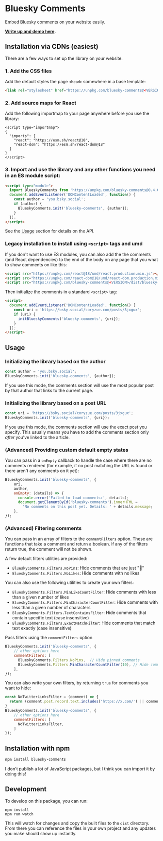 # Bluesky Comments

Embed Bluesky comments on your website easily.

**[Write up and demo here](https://coryzue.com/writing/bluesky-comments).**


## Installation via CDNs (easiest)

There are a few ways to set up the library on your website.

### 1. Add the CSS files

Add the default styles the page `<head>` somewhere in a base template:

```html
<link rel="stylesheet" href="https://unpkg.com/bluesky-comments@<VERSION>/dist/bluesky-comments.css">
```

### 2. Add source maps for React

Add the following importmap to your page anywhere before you use the library:

```
<script type="importmap">
{
  "imports": {
    "react": "https://esm.sh/react@18",
    "react-dom": "https://esm.sh/react-dom@18"
  }
}
</script>
```

### 3. Import and use the library and any other functions you need in an ES module script:

```html
<script type="module">
  import BlueskyComments from 'https://unpkg.com/bluesky-comments@0.4.0/dist/bluesky-comments.es.js';
  document.addEventListener('DOMContentLoaded', function() {
    const author = 'you.bsky.social';
    if (author) {
      BlueskyComments.init('bluesky-comments', {author});
    }
  });
</script>
```

See the [Usage](#usage) section for details on the API.

### Legacy installation to install using `<script>` tags and umd

If you don't want to use ES modules, you can also add the the comments (and React dependencies) to the end of the body on any page that you wnat to show comments on like this:


```html
<script src="https://unpkg.com/react@18/umd/react.production.min.js"></script>
<script src="https://unpkg.com/react-dom@18/umd/react-dom.production.min.js"></script>
<script src="https://unpkg.com/bluesky-comments@<VERSION>/dist/bluesky-comments.umd.js"></script>
```

Then initialize the comments in a standard `<script>` tag:

```html
<script>
  document.addEventListener('DOMContentLoaded', function() {
    const uri = 'https://bsky.social/coryzue.com/posts/3jxgux';
    if (uri) {
      initBlueskyComments('bluesky-comments', {uri});
    }
  });
</script>
```

## Usage

### Initializing the library based on the author

```javascript
const author = 'you.bsky.social';
BlueskyComments.init('bluesky-comments', {author});
```

If you use this mode, the comments section will use the most popular post by that author that links
to the current page.

### Initializing the library based on a post URL

```javascript
const uri = 'https://bsky.social/coryzue.com/posts/3jxgux';
BlueskyComments.init('bluesky-comments', {uri});
```

If you use this mode, the comments section will use the exact post you specify.
This usually means you have to add the comments section only *after* you've linked to the article.


### (Advanced) Providing custom default empty states

You can pass in a `onEmpty` callback to handle the case where there are no comments rendered
(for example, if no post matching the URL is found or there aren't any comments on it yet):

```javascript
BlueskyComments.init('bluesky-comments', {
    uri,
    author,
    onEmpty: (details) => {
      console.error('Failed to load comments:', details);
      document.getElementById('bluesky-comments').innerHTML =
        'No comments on this post yet. Details: ' + details.message;
    },
});
```

### (Advanced) Filtering comments

You can pass in an array of filters to the `commentFilters` option. These are functions that take a comment and return a boolean. If any of the filters return true, the comment will not be shown.

A few default filters utilities are provided:

- `BlueskyComments.Filters.NoPins`: Hide comments that are just "📌"
- `BlueskyComments.Filters.NoLikes`: Hide comments with no likes

You can also use the following utilities to create your own filters:

- `BlueskyComments.Filters.MinLikeCountFilter`: Hide comments with less than a given number of likes
- `BlueskyComments.Filters.MinCharacterCountFilter`: Hide comments with less than a given number of characters
- `BlueskyComments.Filters.TextContainsFilter`: Hide comments that contain specific text (case insensitive)
- `BlueskyComments.Filters.ExactMatchFilter`: Hide comments that match text exactly (case insensitive)

Pass filters using the `commentFilters` option:

```javascript
BlueskyComments.init('bluesky-comments', {
    // other options here
    commentFilters: [
      BlueskyComments.Filters.NoPins,  // Hide pinned comments
      BlueskyComments.Filters.MinCharacterCountFilter(10), // Hide comments with less than 10 characters
    ],
});
```

You can also write your own filters, by returning `true` for comments you want to hide:

```javascript
const NoTwitterLinksFilter = (comment) => {
  return (comment.post.record.text.includes('https://x.com/') || comment.post.record.text.includes('https://twitter.com/'));
}
BlueskyComments.init('bluesky-comments', {
    // other options here
    commentFilters: [
      NoTwitterLinksFilter,
    ]
});
```

## Installation with npm

```bash
npm install bluesky-comments
```

I don't publish a lot of JavaScript packages, but I think you can import it by doing this!


## Development

To develop on this package, you can run:

```
npm install
npm run watch
```

This will watch for changes and copy the built files to the `dist` directory.
From there you can reference the files in your own project and any updates you make
should show up instantly.
